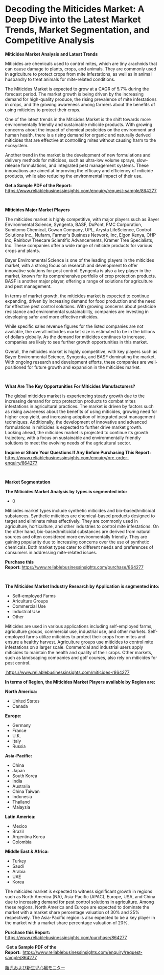 <p><h1>Decoding the Miticides Market: A Deep Dive into the Latest Market Trends, Market Segmentation, and Competitive Analysis</h1></p><p><strong>Miticides Market Analysis and Latest Trends</strong></p>
<p><p>Miticides are chemicals used to control mites, which are tiny arachnids that can cause damage to plants, crops, and animals. They are commonly used in agriculture to protect crops from mite infestations, as well as in animal husbandry to treat animals for mite-related conditions.</p><p>The Miticides Market is expected to grow at a CAGR of 5.7% during the forecast period. The market growth is being driven by the increasing demand for high-quality produce, the rising prevalence of mite infestations in crops, and the growing awareness among farmers about the benefits of using miticides to protect their crops.</p><p>One of the latest trends in the Miticides Market is the shift towards more environmentally friendly and sustainable miticide products. With growing concerns about the impact of chemical pesticides on the environment and human health, there is a rising demand for organic and naturally derived miticides that are effective at controlling mites without causing harm to the ecosystem.</p><p>Another trend in the market is the development of new formulations and delivery methods for miticides, such as ultra-low volume sprays, slow-release formulations, and integrated pest management systems. These innovations are aimed at improving the efficacy and efficiency of miticide products, while also reducing the environmental impact of their use.</p></p>
<p><strong>Get a Sample PDF of the Report:&nbsp;</strong> <a href="https://www.reliablebusinessinsights.com/enquiry/request-sample/864277">https://www.reliablebusinessinsights.com/enquiry/request-sample/864277</a></p>
<p>&nbsp;</p>
<p><strong>Miticides Major Market Players</strong></p>
<p><p>The miticides market is highly competitive, with major players such as Bayer Environmental Science, Syngenta, BASF, DuPont, FMC Corporation, Sumitomo Chemical, Gowan Company, UPL, Arysta LifeScience, Control Solutions Inc., Nufarm, Farmer's Business Network, Inc, Elgon Kenya, OHP Inc, Rainbow Treecare Scientific Advancements, Kramer Tree Specialists, Inc. These companies offer a wide range of miticide products for various crops and plants.</p><p>Bayer Environmental Science is one of the leading players in the miticides market, with a strong focus on research and development to offer innovative solutions for pest control. Syngenta is also a key player in the market, known for its comprehensive portfolio of crop protection products. BASF is another major player, offering a range of solutions for agriculture and pest management.</p><p>In terms of market growth, the miticides market is expected to continue expanding, driven by increasing demand for food production and the need for effective pest control solutions. With growing concerns about pesticide resistance and environmental sustainability, companies are investing in developing safer and more effective miticides.</p><p>While specific sales revenue figures for the listed companies are not available, the overall miticides market size is estimated to be in the billions of dollars globally. As the demand for miticides continues to increase, companies are likely to see further growth opportunities in this market.</p><p>Overall, the miticides market is highly competitive, with key players such as Bayer Environmental Science, Syngenta, and BASF dominating the market. With ongoing research and development efforts, these companies are well-positioned for future growth and expansion in the miticides market.</p></p>
<p>&nbsp;</p>
<p><strong>What Are The Key Opportunities For Miticides Manufacturers?</strong></p>
<p><p>The global miticides market is experiencing steady growth due to the increasing demand for crop protection products to combat mites infestations in agricultural practices. The market is driven by factors such as rising awareness about the benefits of using miticides, growing need for higher crop yield, and increasing adoption of integrated pest management techniques. Additionally, the development of innovative and advanced formulations in miticides is expected to further drive market growth. Looking ahead, the miticides market is projected to continue its growth trajectory, with a focus on sustainable and environmentally friendly solutions to meet the evolving needs of the agricultural sector.</p></p>
<p><strong>Inquire or Share Your Questions If Any Before Purchasing This Report:</strong> <a href="https://www.reliablebusinessinsights.com/enquiry/pre-order-enquiry/864277">https://www.reliablebusinessinsights.com/enquiry/pre-order-enquiry/864277</a></p>
<p>&nbsp;</p>
<p><strong>Market Segmentation</strong></p>
<p><strong>The Miticides Market Analysis by types is segmented into:</strong></p>
<p><ul><li>0</li></ul></p>
<p><p>Miticides market types include synthetic miticides and bio-based/miticidal substances. Synthetic miticides are chemical-based products designed to target and eliminate mites effectively. They are commonly used in agriculture, horticulture, and other industries to control mite infestations. On the other hand, bio-based/miticidal substances are derived from natural sources and often considered more environmentally friendly. They are gaining popularity due to increasing concerns over the use of synthetic chemicals. Both market types cater to different needs and preferences of consumers in addressing mite-related issues.</p></p>
<p><strong>Purchase this Report:&nbsp;</strong><a href="https://www.reliablebusinessinsights.com/purchase/864277">https://www.reliablebusinessinsights.com/purchase/864277</a></p>
<p>&nbsp;</p>
<p><strong>The Miticides Market Industry Research by Application is segmented into:</strong></p>
<p><ul><li>Self-employed Farms</li><li>Ariculture Groups</li><li>Commercial Use</li><li>Industrial Use</li><li>Other</li></ul></p>
<p><p>Miticides are used in various applications including self-employed farms, agriculture groups, commercial use, industrial use, and other markets. Self-employed farms utilize miticides to protect their crops from mites and ensure a healthy harvest. Agriculture groups use miticides to control mite infestations on a larger scale. Commercial and industrial users apply miticides to maintain the health and quality of their crops. Other markets, such as landscaping companies and golf courses, also rely on miticides for pest control.</p></p>
<p><a href="https://www.reliablebusinessinsights.com/miticides-r864277">&nbsp;https://www.reliablebusinessinsights.com/miticides-r864277</a></p>
<p><strong>In terms of Region, the Miticides Market Players available by Region are:</strong></p>
<p>
    <p> <strong> North America: </strong>
        <ul>
            <li>United States</li>
            <li>Canada</li>
        </ul>
        </p> 
    <p> <strong> Europe: </strong>
        <ul>
            <li>Germany</li>
            <li>France</li>
            <li>U.K.</li>
            <li>Italy</li>
            <li>Russia</li>
        </ul>
        </p> 
    <p> <strong> Asia-Pacific: </strong>
        <ul>
            <li>China</li>
            <li>Japan</li>
            <li>South Korea</li>
            <li>India</li>
            <li>Australia</li>
            <li>China Taiwan</li>
            <li>Indonesia</li>
            <li>Thailand</li>
            <li>Malaysia</li>
        </ul>
        </p> 
    <p> <strong> Latin America: </strong>
        <ul>
            <li>Mexico</li>
            <li>Brazil</li>
            <li>Argentina Korea</li>
            <li>Colombia</li>
        </ul>
        </p> 
    <p> <strong> Middle East & Africa: </strong>
        <ul>
            <li>Turkey</li>
            <li>Saudi</li>
            <li>Arabia</li>
            <li>UAE</li>
            <li>Korea</li>
        </ul>
    </p>
    </p>
<p><p>The miticides market is expected to witness significant growth in regions such as North America (NA), Asia-Pacific (APAC), Europe, USA, and China due to increasing demand for pest control solutions in agriculture. Among these regions, North America and Europe are expected to dominate the market with a market share percentage valuation of 30% and 25% respectively. The Asia-Pacific region is also expected to be a key player in the market with a market share percentage valuation of 20%.</p></p>
<p><strong>Purchase this Report: </strong><a href="https://www.reliablebusinessinsights.com/purchase/864277">https://www.reliablebusinessinsights.com/purchase/864277</a></p>
<p>&nbsp;<strong>Get a Sample PDF of the Report:&nbsp;&nbsp;</strong><a href="https://www.reliablebusinessinsights.com/enquiry/request-sample/864277">https://www.reliablebusinessinsights.com/enquiry/request-sample/864277</a></p>
<p><strong></strong></p>
<p><p><a href="https://github.com/ycmtqqhvk3273/Market-Research-Report-List-3/blob/main/3400633192940.md">胎児および新生児心臓モニター</a></p></p>